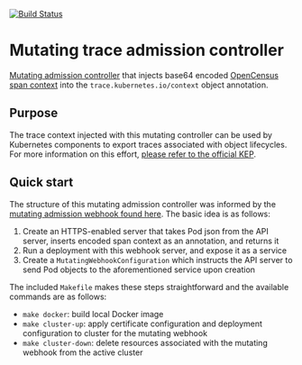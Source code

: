[![Build Status](https://travis-ci.com/Monkeyanator/mutating-trace-admission-controller.png)](https://travis-ci.com/Monkeyanator/mutating-trace-admission-controller/ "Travis")

# Mutating trace admission controller

[Mutating admission controller](https://kubernetes.io/docs/reference/access-authn-authz/admission-controllers/#mutatingadmissionwebhook) that injects base64 encoded [OpenCensus span context](https://github.com/census-instrumentation/opencensus-specs/blob/master/trace/Span.md#spancontext) into the `trace.kubernetes.io/context` object annotation.

## Purpose

The trace context injected with this mutating controller can be used by Kubernetes components to export traces associated with object lifecycles. For more information on this effort, [please refer to the official KEP](https://github.com/kubernetes/enhancements/pull/650).


## Quick start

The structure of this mutating admission controller was informed by the [mutating admission webhook found here](https://github.com/morvencao/kube-mutating-webhook-tutorial). The basic idea is as follows:

1) Create an HTTPS-enabled server that takes Pod json from the API server, inserts encoded span context as an annotation, and returns it 
2) Run a deployment with this webhook server, and expose it as a service
3) Create a `MutatingWebhookConfiguration` which instructs the API server to send Pod objects to the aforementioned service upon creation

The included `Makefile` makes these steps straightforward and the available commands are as follows:

* `make docker`: build local Docker image
* `make cluster-up`: apply certificate configuration and deployment configuration to cluster for the mutating webhook
* `make cluster-down`: delete resources associated with the mutating webhook from the active cluster
